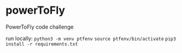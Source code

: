 # powerToFly
PowerToFly code challenge


run locally: 
`python3 -m venv ptfenv`
`source ptfenv/bin/activate`
`pip3 install -r requirements.txt`
